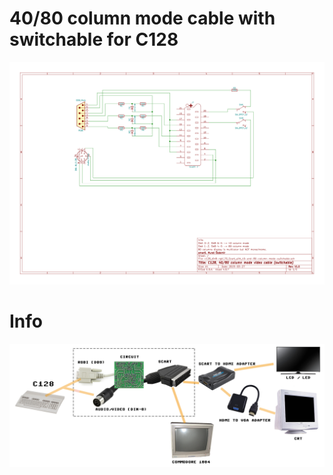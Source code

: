 # 40/80 column mode cable with switchable for C128

![](https://github.com/emartisoft/40-80-column-mode-cable-with-switchable-for-C128/blob/master/c128_din8-rgbi_TO_Scart_with_40-and-80-column-mode-switchable.png?raw=true)

# Info
![](https://github.com/emartisoft/40-80-column-mode-cable-with-switchable-for-C128/blob/master/info.png?raw=true)
